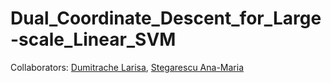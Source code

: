 # Dual_Coordinate_Descent_for_Large-scale_Linear_SVM

Collaborators: [Dumitrache Larisa](https://github.com/DLarisa),
               [Stegarescu Ana-Maria](https://github.com/StegarescuAnaMaria)
